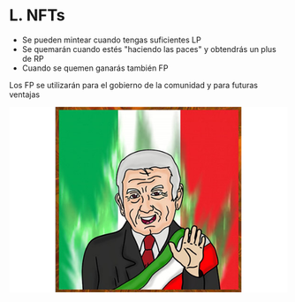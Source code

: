 # L. NFTs

* Se pueden mintear cuando tengas suficientes LP
* Se quemarán cuando estés "haciendo las paces" y obtendrás un plus de RP
* Cuando se quemen ganarás también FP

Los FP se utilizarán para el gobierno de la comunidad y para futuras ventajas

![](../.gitbook/assets/amlo.jpg)
